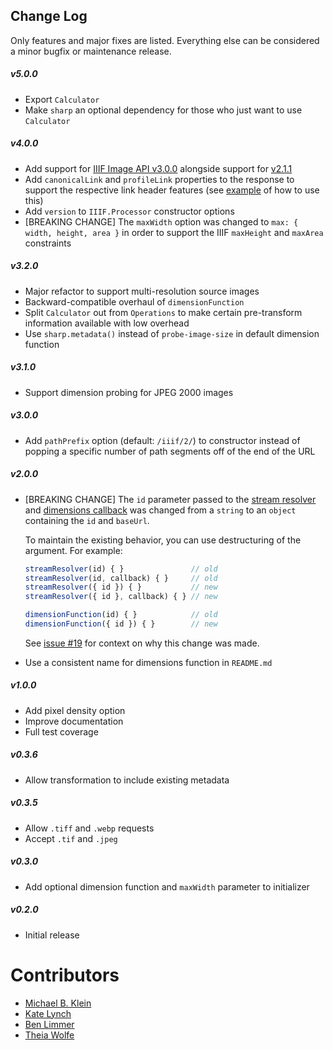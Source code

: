 ## Change Log

Only features and major fixes are listed. Everything else can be considered a minor bugfix or maintenance release.

##### v5.0.0
- Export `Calculator`
- Make `sharp` an optional dependency for those who just want to use `Calculator`

##### v4.0.0
- Add support for [IIIF Image API v3.0.0](https://iiif.io/api/image/3.0/) alongside support for [v2.1.1](https://iiif.io/api/image/2.1/)
- Add `canonicalLink` and `profileLink` properties to the response to support the respective link header features (see [example](./examples/tiny-iiif/iiif.js#L28) of how to use this)
- Add `version` to `IIIF.Processor` constructor options
- [BREAKING CHANGE] The `maxWidth` option was changed to `max: { width, height, area }` in order to 
  support the IIIF `maxHeight` and `maxArea` constraints 

##### v3.2.0
- Major refactor to support multi-resolution source images
- Backward-compatible overhaul of `dimensionFunction`
- Split `Calculator` out from `Operations` to make certain pre-transform information available with low overhead
- Use `sharp.metadata()` instead of `probe-image-size` in default dimension function

##### v3.1.0

- Support dimension probing for JPEG 2000 images

##### v3.0.0

- Add `pathPrefix` option (default: `/iiif/2/`) to constructor instead of popping a specific number of path segments off of the end of the URL

##### v2.0.0

- [BREAKING CHANGE] The `id` parameter passed to the [stream resolver](#stream-resolver) and 
  [dimensions callback](#dimension-function) was changed from a `string` to an `object` containing 
  the `id` and `baseUrl`.

  To maintain the existing behavior, you can use destructuring of the argument. For example:

  ```js
  streamResolver(id) { }               // old
  streamResolver(id, callback) { }     // old
  streamResolver({ id }) { }           // new
  streamResolver({ id }, callback) { } // new

  dimensionFunction(id) { }            // old
  dimensionFunction({ id }) { }        // new
  ```

  See [issue #19](https://github.com/samvera/node-iiif/issues/19) for context on why this change was made.
- Use a consistent name for dimensions function in `README.md`

##### v1.0.0

- Add pixel density option
- Improve documentation 
- Full test coverage

##### v0.3.6

- Allow transformation to include existing metadata

##### v0.3.5

- Allow `.tiff` and `.webp` requests
- Accept `.tif` and `.jpeg`

##### v0.3.0

- Add optional dimension function and `maxWidth` parameter to initializer

##### v0.2.0

- Initial release

# Contributors

- [Michael B. Klein](https://github.com/mbklein)
- [Kate Lynch](https://github.com/kelynch)
- [Ben Limmer](https://github.com/blimmer)
- [Theia Wolfe](https://github.com/theiawolfe)
